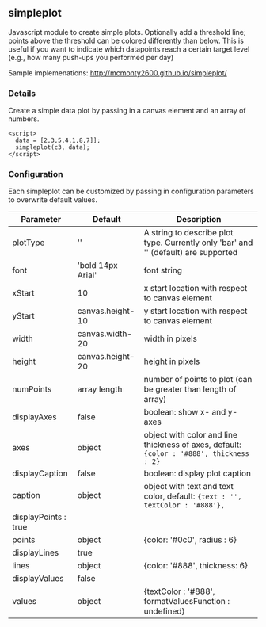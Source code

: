 ## simpleplot
Javascript module to create simple plots. Optionally add a threshold line; points above the threshold can be colored differently than below. This is useful if you want to indicate which datapoints reach a certain target level (e.g., how many push-ups you performed per day)

Sample implemenations: http://mcmonty2600.github.io/simpleplot/

### Details

Create a simple data plot by passing in a canvas element and an array of numbers. 
```
<script>
  data = [2,3,5,4,1,8,7]];
  simpleplot(c3, data);
</script>
```
### Configuration 

Each simpleplot can be customized by passing in configuration parameters to overwrite default values.

| Parameter | Default | Description |
| ------------- | ------------- | ------------- |
| plotType | '' | A string to describe plot type. Currently only 'bar' and '' (default) are supported |
| font     | 'bold 14px Arial' | font string |
| xStart   | 10               | x start location with respect to canvas element |
| yStart   | canvas.height-10 | y start location with respect to canvas element |
| width    | canvas.width-20  | width in pixels  |
| height   | canvas.height-20 | height in pixels |
| numPoints | array length | number of points to plot (can be greater than length of array) |
| displayAxes | false  | boolean: show x- and y- axes |
| axes | object | object with color and line thickness of axes, default: ```{color : '#888', thickness : 2}``` |
| displayCaption | false | boolean: display plot caption |
| caption | object | object with text and text color, default: ```{text : '', textColor : '#888'},``` |
| displayPoints : true | |
| points | object | {color: '#0c0', radius : 6} |
| displayLines | true | | 
| lines | object | {color: '#888', thickness: 6} |
| displayValues | false | |
| values | object | {textColor : '#888', formatValuesFunction : undefined} |
